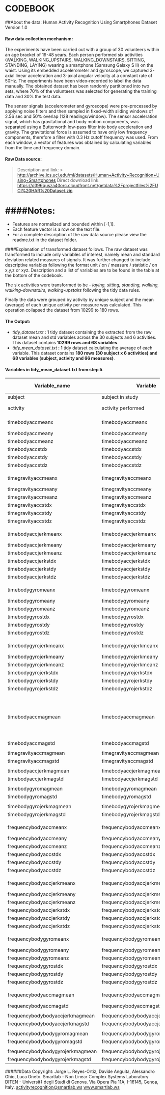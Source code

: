# CODEBOOK

##About the data:
Human Activity Recognition Using Smartphones Dataset
Version 1.0

#### Raw data collection mechanism:
The experiments have been carried out with a group of 30 volunteers within an age bracket of 19-48 years. Each person performed six activities (WALKING, WALKING_UPSTAIRS, WALKING_DOWNSTAIRS, SITTING, STANDING, LAYING) wearing a smartphone (Samsung Galaxy S II) on the waist. Using its embedded accelerometer and gyroscope, we captured 3-axial linear acceleration and 3-axial angular velocity at a constant rate of 50Hz. The experiments have been video-recorded to label the data manually. The obtained dataset has been randomly partitioned into two sets, where 70% of the volunteers was selected for generating the training data and 30% the test data. 

The sensor signals (accelerometer and gyroscope) were pre-processed by applying noise filters and then sampled in fixed-width sliding windows of 2.56 sec and 50% overlap (128 readings/window). The sensor acceleration signal, which has gravitational and body motion components, was separated using a Butterworth low-pass filter into body acceleration and gravity. The gravitational force is assumed to have only low frequency components, therefore a filter with 0.3 Hz cutoff frequency was used. From each window, a vector of features was obtained by calculating variables from the time and frequency domain.


#### Raw Data source:
> Description and link: 
        > http://archive.ics.uci.edu/ml/datasets/Human+Activity+Recognition+Using+Smartphones
> Direct download link: https://d396qusza40orc.cloudfront.net/getdata%2Fprojectfiles%2FUCI%20HAR%20Dataset.zip 

####Notes: 
======
- Features are normalized and bounded within [-1,1].
- Each feature vector is a row on the text file.
- For a complete description of the raw data source please view the readme.txt in the dataset folder.


####Explanation of transformed dataset follows. 
The raw dataset was transformed to include only variables of interest, namely mean and standard deviation related measures of signals. It was further changed to include descriptive variables following the format unit / on / measure / statistic / on x,y,z or xyz. Description and a list of variables are to be found in the table at the bottom of the codebook. 

The six activities were transformed to be - *laying, sitting, standing, walking, walking-downstairs, walking-upstairs* following the tidy data rules. 

Finally the data were grouped by activity by unique subject and the mean (average) of each unique activity per measure was calculated. This operation collapsed the dataset from 10299 to 180 rows.


#### The Output:
   -  *tidy_dataset.txt* : 1 tidy dataset containing the extracted from the raw dataset mean and std variables across the 30 subjects and 6 activities. This dataset contains **10299 rows and 68 variables**  
   -  *tidy_mean_dataset.txt* : 1 tidy dataset calculating the average of each variable. This dataset contains **180 rows (30 subject x 6 activities) and 68 variables (subject, activity and 66 measures)**. 

#### Variables in tidy_mean_dataset.txt from step 5.

| Variable_name                     | Variable                          | Additional meta data            | 
|-----------------------------------|-----------------------------------|---------------------------------| 
| subject       | subject in study      |  subject unique id    | 
| activity   | activity performed                |  the 6 unique activities         | 
| timebodyaccmeanx                | timebodyaccmeanx                |  time body linear acceleration       | 
| timebodyaccmeany                | timebodyaccmeany                |                                 | 
| timebodyaccmeanz                | timebodyaccmeanz                |                                 | 
| timebodyaccstdx                 | timebodyaccstdx                 |                                 | 
| timebodyaccstdy                 | timebodyaccstdy                 |                                 | 
| timebodyaccstdz                 | timebodyaccstdz                 |                                 | 
|                                   |                                   |                                 | 
| timegravityaccmeanx             | timegravityaccmeanx             | time gravity acceleration       | 
| timegravityaccmeany             | timegravityaccmeany             |                                 | 
| timegravityaccmeanz             | timegravityaccmeanz             |                                 | 
| timegravityaccstdx              | timegravityaccstdx              |                                 | 
| timegravityaccstdy              | timegravityaccstdy              |                                 | 
| timegravityaccstdz              | timegravityaccstdz              |                                 | 
|                                   |                                   |                                 | 
| timebodyaccjerkmeanx            | timebodyaccjerkmeanx            | time body acceleration jerk          | 
| timebodyaccjerkmeany            | timebodyaccjerkmeany            |                                 | 
| timebodyaccjerkmeanz            | timebodyaccjerkmeanz            |                                 | 
| timebodyaccjerkstdx             | timebodyaccjerkstdx             |                                 | 
| timebodyaccjerkstdy             | timebodyaccjerkstdy             |                                 | 
| timebodyaccjerkstdz             | timebodyaccjerkstdz             |                                 | 
|                                   |                                   |                                 | 
| timebodygyromeanx               | timebodygyromeanx               | time body gyroscope                  | 
| timebodygyromeany               | timebodygyromeany               |                                 | 
| timebodygyromeanz               | timebodygyromeanz               |                                 | 
| timebodygyrostdx                | timebodygyrostdx                |                                 | 
| timebodygyrostdy                | timebodygyrostdy                |                                 | 
| timebodygyrostdz                | timebodygyrostdz                |                                 | 
|                                   |                                   |                                 | 
| timebodygyrojerkmeanx           | timebodygyrojerkmeanx           | time body gyroscope jerk             | 
| timebodygyrojerkmeany           | timebodygyrojerkmeany           |                                 | 
| timebodygyrojerkmeanz           | timebodygyrojerkmeanz           |                                 | 
| timebodygyrojerkstdx            | timebodygyrojerkstdx            |                                 | 
| timebodygyrojerkstdy            | timebodygyrojerkstdy            |                                 | 
| timebodygyrojerkstdz            | timebodygyrojerkstdz            |                                 | 
|                                   |                                   |                                 | 
| timebodyaccmagmean               | timebodyaccmagmean               |  the magnitude of these threedimensional signals were calculated using the euclidean norm     | 
| timebodyaccmagstd                | timebodyaccmagstd                |                                 | 
|                                   |                                   |                                 | 
| timegravityaccmagmean            | timegravityaccmagmean            |                                 | 
| timegravityaccmagstd             | timegravityaccmagstd             |                                 | 
|                                   |                                   |                                 | 
| timebodyaccjerkmagmean           | timebodyaccjerkmagmean           |                                 | 
| timebodyaccjerkmagstd            | timebodyaccjerkmagstd            |                                 | 
|                                   |                                   |                                 | 
| timebodygyromagmean              | timebodygyromagmean              |                                 | 
| timebodygyromagstd               | timebodygyromagstd               |                                 | 
|                                   |                                   |                                 | 
| timebodygyrojerkmagmean          | timebodygyrojerkmagmean          |                                 | 
| timebodygyrojerkmagstd           | timebodygyrojerkmagstd           |                                 | 
|                                   |                                   |                                 | 
| frequencybodyaccmeanx           | frequencybodyaccmeanx           | frequency linear acceleration   | 
| frequencybodyaccmeany           | frequencybodyaccmeany           |                                 | 
| frequencybodyaccmeanz           | frequencybodyaccmeanz           |                                 | 
| frequencybodyaccstdx            | frequencybodyaccstdx            |                                 | 
| frequencybodyaccstdy            | frequencybodyaccstdy            |                                 | 
| frequencybodyaccstdz            | frequencybodyaccstdz            |                                 | 
|                                   |                                   |                                 | 
| frequencybodyaccjerkmeanx       | frequencybodyaccjerkmeanx       | frequency body jerk acceleration     | 
| frequencybodyaccjerkmeany       | frequencybodyaccjerkmeany       |                                 | 
| frequencybodyaccjerkmeanz       | frequencybodyaccjerkmeanz       |                                 | 
| frequencybodyaccjerkstdx        | frequencybodyaccjerkstdx        |                                 | 
| frequencybodyaccjerkstdy        | frequencybodyaccjerkstdy        |                                 | 
| frequencybodyaccjerkstdz        | frequencybodyaccjerkstdz        |                                 | 
|                                   |                                   |                                 | 
| frequencybodygyromeanx          | frequencybodygyromeanx          | frequency body gyroscope             | 
| frequencybodygyromeany          | frequencybodygyromeany          |                                 | 
| frequencybodygyromeanz          | frequencybodygyromeanz          |                                 | 
| frequencybodygyrostdx           | frequencybodygyrostdx           |                                 | 
| frequencybodygyrostdy           | frequencybodygyrostdy           |                                 | 
| frequencybodygyrostdz           | frequencybodygyrostdz           |                                 | 
|                                   |                                   |                                 | 
| frequencybodyaccmagmean          | frequencybodyaccmagmean          | frequency fast furier transform | 
| frequencybodyaccmagstd           | frequencybodyaccmagstd           |                                 | 
|                                   |                                   |                                 | 
| frequencybodybodyaccjerkmagmean  | frequencybodybodyaccjerkmagmean  |                                 | 
| frequencybodybodyaccjerkmagstd   | frequencybodybodyaccjerkmagstd   |                                 | 
|                                   |                                   |                                 | 
| frequencybodybodygyromagmean     | frequencybodybodygyromagmean     |                                 | 
| frequencybodybodygyromagstd      | frequencybodybodygyromagstd      |                                 | 
|                                   |                                   |                                 | 
| frequencybodybodygyrojerkmagmean | frequencybodybodygyrojerkmagmean |                                 | 
| frequencybodybodygyrojerkmagstd  | frequencybodybodygyrojerkmagstd  |                                 | 
        

######Data Copyright:
Jorge L. Reyes-Ortiz, Davide Anguita, Alessandro Ghio, Luca Oneto.
Smartlab - Non Linear Complex Systems Laboratory
DITEN - Universit‡ degli Studi di Genova.
Via Opera Pia 11A, I-16145, Genoa, Italy.
activityrecognition@smartlab.ws
www.smartlab.ws
